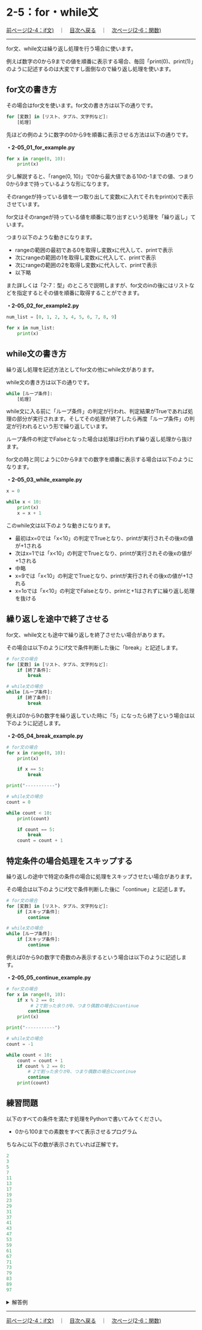 # 2-5：for・while文

[前ページ(2-4：if文)](./2-04.md)　｜　[目次へ戻る](../index.md)　｜　[次ページ(2-6：関数)](./2-06.md)
- - -
for文、while文は繰り返し処理を行う場合に使います。

例えば数字の0から9までの値を順番に表示する場合、毎回「print(0)、print(1)」のように記述するのは大変ですし面倒なので繰り返し処理を使います。

## for文の書き方

その場合はfor文を使います。for文の書き方は以下の通りです。
~~~python
for [変数] in [リスト、タプル、文字列など]:
    [処理]
~~~

先ほどの例のように数字の0から9を順番に表示させる方法は以下の通りです。

__・2-05_01_for_example.py__
~~~python
for x in range(0, 10):
    print(x)
~~~

少し解説すると、「range(0, 10)」で0から最大値である10の-1までの値、つまり0から9まで持っているような形になります。

そのrangeが持っている値を一つ取り出して変数xに入れてそれをprint(x)で表示させています。

for文はそのrangeが持っている値を順番に取り出すという処理を「繰り返し」ています。

つまり以下のような動きになります。
- rangeの範囲の最初である0を取得し変数xに代入して、printで表示
- 次にrangeの範囲の1を取得し変数xに代入して、printで表示
- 次にrangeの範囲の2を取得し変数xに代入して、printで表示
- 以下略

また詳しくは「2-7：型」のところで説明しますが、for文のinの後にはリストなどを指定するとその値を順番に取得することができます。

__・2-05_02_for_example2.py__
~~~python
num_list = [0, 1, 2, 3, 4, 5, 6, 7, 8, 9]

for x in num_list:
    print(x)
~~~

## while文の書き方

繰り返し処理を記述方法としてfor文の他にwhile文があります。

while文の書き方は以下の通りです。

~~~python
while [ループ条件]:
    [処理]
~~~

while文に入る前に「ループ条件」の判定が行われ、判定結果がTrueであれば処理の部分が実行されます。そしてその処理が終了したら再度「ループ条件」の判定が行われるという形で繰り返しています。

ループ条件の判定でFalseとなった場合は処理は行われず繰り返し処理から抜けます。

for文の時と同じように0から9までの数字を順番に表示する場合は以下のようになります。

__・2-05_03_while_example.py__
~~~python
x = 0

while x < 10:
    print(x)
    x = x + 1
~~~

このwhile文は以下のような動きになります。
- 最初はx=0では「x<10」の判定でTrueとなり、printが実行されその後xの値が+1される
- 次はx=1では「x<10」の判定でTrueとなり、printが実行されその後xの値が+1される
- 中略
- x=9では「x<10」の判定でTrueとなり、printが実行されその後xの値が+1される
- x=1oでは「x<10」の判定でFalseとなり、printと+1はされずに繰り返し処理を抜ける


## 繰り返しを途中で終了させる

for文、while文とも途中で繰り返しを終了させたい場合があります。

その場合は以下のようにif文で条件判断した後に「break」と記述します。
~~~python
# for文の場合
for [変数] in [リスト、タプル、文字列など]:
    if [終了条件]:
        break

# while文の場合
while [ループ条件]:
    if [終了条件]:
        break
~~~

例えば0から9の数字を繰り返していた時に「5」になったら終了という場合は以下のように記述します。

__・2-05_04_break_example.py__
~~~python
# for文の場合
for x in range(0, 10):
    print(x)

    if x == 5:
        break

print("-----------")

# while文の場合
count = 0

while count < 10:
    print(count)

    if count == 5:
        break
    count = count + 1
~~~


## 特定条件の場合処理をスキップする

繰り返しの途中で特定の条件の場合に処理をスキップさせたい場合があります。

その場合は以下のようにif文で条件判断した後に「continue」と記述します。

~~~python
# for文の場合
for [変数] in [リスト、タプル、文字列など]:
    if [スキップ条件]:
        continue

# while文の場合
while [ループ条件]:
    if [スキップ条件]:
        continue
~~~

例えば0から9の数字で奇数のみ表示するという場合は以下のように記述します。

__・2-05_05_continue_example.py__
~~~python
# for文の場合
for x in range(0, 10):
    if x % 2 == 0:
         # 2で割った余りが0、つまり偶数の場合にcontinue
        continue
    print(x)

print("-----------")

# while文の場合
count = -1

while count < 10:
    count = count + 1
    if count % 2 == 0:
        # 2で割った余りが0、つまり偶数の場合にcontinue
        continue
    print(count)
~~~

## 練習問題

以下のすべての条件を満たす処理をPythonで書いてみてください。
- 0から100までの素数をすべて表示させるプログラム

ちなみに以下の数が表示されていれば正解です。

~~~python
2
3
5
7
11
13
17
19
23
29
31
37
41
43
47
53
59
61
67
71
73
79
83
89
97
~~~

<details>
<summary>解答例</summary>

__・2-05_06_for_while_practice.py__
~~~python
# 解答例ではwhileとforを両方使っていますが
# どちらか一方だけの書き方でも答えが求められれば良いです。
count = 2

while count <= 100:
    prime_flg = True # 素数かどうかの判断結果変数

    for y in range(2, count):
        # 割り切れたら素数ではない
        if count % y == 0:
            prime_flg = False
            break

    if prime_flg:
        print(count) # 素数であれば表示

    count = count + 1

~~~

</details>

- - -
[前ページ(2-4：if文)](./2-04.md)　｜　[目次へ戻る](../index.md)　｜　[次ページ(2-6：関数)](./2-06.md)